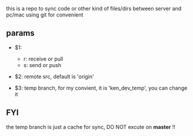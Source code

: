 this is a repo to sync code or other kind of files/dirs between server and pc/mac using git for convenient

## params
- $1:
   - r: receive or pull
   - s: send or push 

- $2: remote src, default is 'origin'

- $3: temp branch, for my convient, it is 'ken_dev_temp', you can change it

## FYI

the temp branch is just a cache for sync, DO NOT excute on **master** !!



